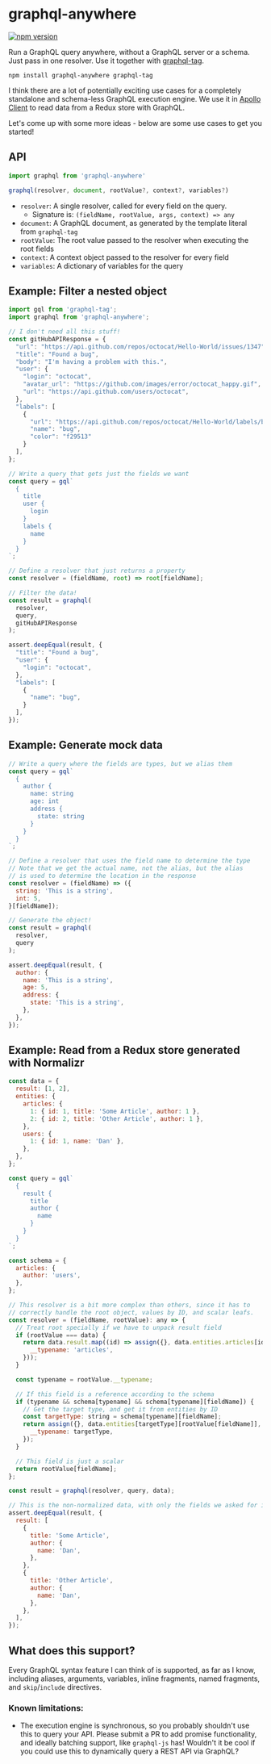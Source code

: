 # graphql-anywhere

[![npm version](https://badge.fury.io/js/graphql-anywhere.svg)](https://badge.fury.io/js/graphql-anywhere)

Run a GraphQL query anywhere, without a GraphQL server or a schema. Just pass in one resolver. Use it together with [graphql-tag](https://github.com/apollostack/graphql-tag).

```
npm install graphql-anywhere graphql-tag
```

I think there are a lot of potentially exciting use cases for a completely standalone and schema-less GraphQL execution engine. We use it in [Apollo Client](https://github.com/apollostack/apollo-client) to read data from a Redux store with GraphQL.

Let's come up with some more ideas - below are some use cases to get you started!

## API

```js
import graphql from 'graphql-anywhere'

graphql(resolver, document, rootValue?, context?, variables?)
```

- `resolver`: A single resolver, called for every field on the query.
    - Signature is: `(fieldName, rootValue, args, context) => any`
- `document`: A GraphQL document, as generated by the template literal from `graphql-tag`
- `rootValue`: The root value passed to the resolver when executing the root fields
- `context`: A context object passed to the resolver for every field
- `variables`: A dictionary of variables for the query

## Example: Filter a nested object
<a id="filter"></a>

```js
import gql from 'graphql-tag';
import graphql from 'graphql-anywhere';

// I don't need all this stuff!
const gitHubAPIResponse = {
  "url": "https://api.github.com/repos/octocat/Hello-World/issues/1347",
  "title": "Found a bug",
  "body": "I'm having a problem with this.",
  "user": {
    "login": "octocat",
    "avatar_url": "https://github.com/images/error/octocat_happy.gif",
    "url": "https://api.github.com/users/octocat",
  },
  "labels": [
    {
      "url": "https://api.github.com/repos/octocat/Hello-World/labels/bug",
      "name": "bug",
      "color": "f29513"
    }
  ],
};

// Write a query that gets just the fields we want
const query = gql`
  {
    title
    user {
      login
    }
    labels {
      name
    }
  }
`;

// Define a resolver that just returns a property
const resolver = (fieldName, root) => root[fieldName];

// Filter the data!
const result = graphql(
  resolver,
  query,
  gitHubAPIResponse
);

assert.deepEqual(result, {
  "title": "Found a bug",
  "user": {
    "login": "octocat",
  },
  "labels": [
    {
      "name": "bug",
    }
  ],
});
```

## Example: Generate mock data
<a id="mock"></a>

```js
// Write a query where the fields are types, but we alias them
const query = gql`
  {
    author {
      name: string
      age: int
      address {
        state: string
      }
    }
  }
`;

// Define a resolver that uses the field name to determine the type
// Note that we get the actual name, not the alias, but the alias
// is used to determine the location in the response
const resolver = (fieldName) => ({
  string: 'This is a string',
  int: 5,
}[fieldName]);

// Generate the object!
const result = graphql(
  resolver,
  query
);

assert.deepEqual(result, {
  author: {
    name: 'This is a string',
    age: 5,
    address: {
      state: 'This is a string',
    },
  },
});
```

## Example: Read from a Redux store generated with Normalizr
<a id="normalizr"></a>

```js
const data = {
  result: [1, 2],
  entities: {
    articles: {
      1: { id: 1, title: 'Some Article', author: 1 },
      2: { id: 2, title: 'Other Article', author: 1 },
    },
    users: {
      1: { id: 1, name: 'Dan' },
    },
  },
};

const query = gql`
  {
    result {
      title
      author {
        name
      }
    }
  }
`;

const schema = {
  articles: {
    author: 'users',
  },
};

// This resolver is a bit more complex than others, since it has to
// correctly handle the root object, values by ID, and scalar leafs.
const resolver = (fieldName, rootValue): any => {
  // Treat root specially if we have to unpack result field
  if (rootValue === data) {
    return data.result.map((id) => assign({}, data.entities.articles[id], {
      __typename: 'articles',
    }));
  }

  const typename = rootValue.__typename;

  // If this field is a reference according to the schema
  if (typename && schema[typename] && schema[typename][fieldName]) {
    // Get the target type, and get it from entities by ID
    const targetType: string = schema[typename][fieldName];
    return assign({}, data.entities[targetType][rootValue[fieldName]], {
      __typename: targetType,
    });
  }

  // This field is just a scalar
  return rootValue[fieldName];
};

const result = graphql(resolver, query, data);

// This is the non-normalized data, with only the fields we asked for in our query!
assert.deepEqual(result, {
  result: [
    {
      title: 'Some Article',
      author: {
        name: 'Dan',
      },
    },
    {
      title: 'Other Article',
      author: {
        name: 'Dan',
      },
    },
  ],
});
```

## What does this support?

Every GraphQL syntax feature I can think of is supported, as far as I know, including aliases, arguments, variables, inline fragments, named fragments, and `skip`/`include` directives.

### Known limitations:

- The execution engine is synchronous, so you probably shouldn't use this to query your API. Please submit a PR to add promise functionality, and ideally batching support, like `graphql-js` has! Wouldn't it be cool if you could use this to dynamically query a REST API via GraphQL?
